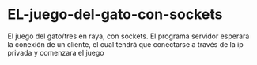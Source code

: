 # EL-juego-del-gato-con-sockets
El juego del gato/tres en raya, con sockets. El programa servidor esperara la conexión de un cliente, el cual tendrá que conectarse a través de la ip privada y comenzara el juego
